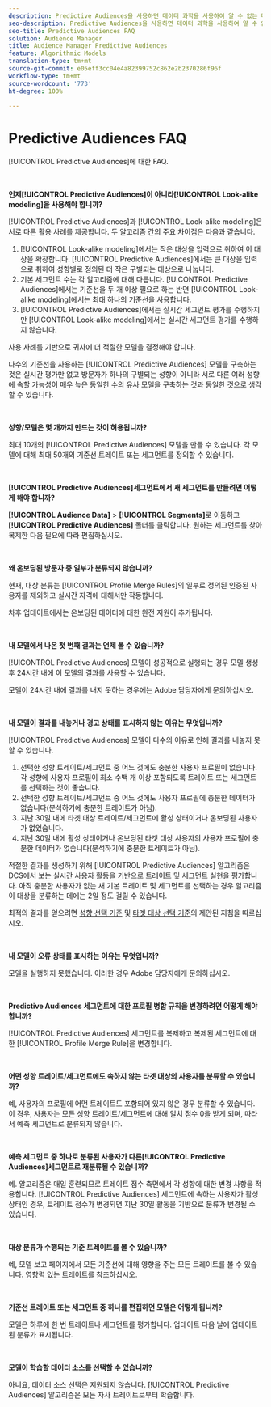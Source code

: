 ```yaml
---
description: Predictive Audiences을 사용하면 데이터 과학을 사용하여 알 수 없는 대상을 실시간으로 개별 성향으로 분류할 수 있습니다.
seo-description: Predictive Audiences을 사용하면 데이터 과학을 사용하여 알 수 없는 대상을 실시간으로 개별 성향으로 분류할 수 있습니다.
seo-title: Predictive Audiences FAQ
solution: Audience Manager
title: Audience Manager Predictive Audiences
feature: Algorithmic Models
translation-type: tm+mt
source-git-commit: e05eff3cc04e4a82399752c862e2b2370286f96f
workflow-type: tm+mt
source-wordcount: '773'
ht-degree: 100%

---
```



# Predictive Audiences FAQ

[!UICONTROL Predictive Audiences]에 대한 FAQ.

 

**언제[!UICONTROL Predictive Audiences]이 아니라[!UICONTROL Look-alike modeling]을 사용해야 합니까?**

[!UICONTROL Predictive Audiences]과 [!UICONTROL Look-alike modeling]은 서로 다른 활용 사례를 제공합니다. 두 알고리즘 간의 주요 차이점은 다음과 같습니다.

1. [!UICONTROL Look-alike modeling]에서는 작은 대상을 입력으로 취하여 이 대상을 확장합니다. [!UICONTROL Predictive Audiences]에서는 큰 대상을 입력으로 취하여 성향별로 정의된 더 작은 구별되는 대상으로 나눕니다.
1. 기본 세그먼트 수는 각 알고리즘에 대해 다릅니다. [!UICONTROL Predictive Audiences]에서는 기준선을 두 개 이상 필요로 하는 반면 [!UICONTROL Look-alike modeling]에서는 최대 하나의 기준선을 사용합니다.
1. [!UICONTROL Predictive Audiences]에서는 실시간 세그먼트 평가를 수행하지만 [!UICONTROL Look-alike modeling]에서는 실시간 세그먼트 평가를 수행하지 않습니다.

사용 사례를 기반으로 귀사에 더 적절한 모델을 결정해야 합니다.

다수의 기준선을 사용하는 [!UICONTROL Predictive Audiences] 모델을 구축하는 것은 실시간 평가만 없고 방문자가 하나의 구별되는 성향이 아니라 서로 다른 여러 성향에 속할 가능성이 매우 높은 동일한 수의 유사 모델을 구축하는 것과 동일한 것으로 생각할 수 있습니다.

 

**성향/모델은 몇 개까지 만드는 것이 허용됩니까?**

최대 10개의 [!UICONTROL Predictive Audiences] 모델을 만들 수 있습니다. 각 모델에 대해 최대 50개의 기준선 트레이트 또는 세그먼트를 정의할 수 있습니다.

 

**[!UICONTROL Predictive Audiences]세그먼트에서 새 세그먼트를 만들려면 어떻게 해야 합니까?**

**[!UICONTROL Audience Data]** > **[!UICONTROL Segments]**&#x200B;로 이동하고 **[!UICONTROL Predictive Audiences]** 폴더를 클릭합니다. 원하는 세그먼트를 찾아 복제한 다음 필요에 따라 편집하십시오.

 

**왜 온보딩된 방문자 중 일부가 분류되지 않습니까?**

현재, 대상 분류는 [!UICONTROL Profile Merge Rules]의 일부로 정의된 인증된 사용자를 제외하고 실시간 자격에 대해서만 작동합니다.

차후 업데이트에서는 온보딩된 데이터에 대한 완전 지원이 추가됩니다.

 

**내 모델에서 나온 첫 번째 결과는 언제 볼 수 있습니까?**

[!UICONTROL Predictive Audiences] 모델이 성공적으로 실행되는 경우 모델 생성 후 24시간 내에 이 모델의 결과를 사용할 수 있습니다.

모델이 24시간 내에 결과를 내지 못하는 경우에는 Adobe 담당자에게 문의하십시오.

 

**내 모델이 결과를 내놓거나 경고 상태를 표시하지 않는 이유는 무엇입니까?**

[!UICONTROL Predictive Audiences] 모델이 다수의 이유로 인해 결과를 내놓지 못할 수 있습니다.

1. 선택한 성향 트레이트/세그먼트 중 어느 것에도 충분한 사용자 프로필이 없습니다. 각 성향에 사용자 프로필이 최소 수백 개 이상 포함되도록 트레이트 또는 세그먼트를 선택하는 것이 좋습니다.
1. 선택한 성향 트레이트/세그먼트 중 어느 것에도 사용자 프로필에 충분한 데이터가 없습니다(분석하기에 충분한 트레이트가 아님).
1. 지난 30일 내에 타겟 대상 트레이트/세그먼트에 활성 상태이거나 온보딩된 사용자가 없었습니다.
1. 지난 30일 내에 활성 상태이거나 온보딩된 타겟 대상 사용자의 사용자 프로필에 충분한 데이터가 없습니다(분석하기에 충분한 트레이트가 아님).

적절한 결과를 생성하기 위해 [!UICONTROL Predictive Audiences] 알고리즘은 DCS에서 보는 실시간 사용자 활동을 기반으로 트레이트 및 세그먼트 실현을 평가합니다. 아직 충분한 사용자가 없는 새 기본 트레이트 및 세그먼트를 선택하는 경우 알고리즘이 대상을 분류하는 데에는 2일 정도 걸릴 수 있습니다.

최적의 결과를 얻으려면 [성향 선택 기준](../features/algorithmic-models/predictive-audiences.md#selection-personas) 및 [타겟 대상 선택 기준](../features/algorithmic-models/predictive-audiences.md#selection-audience)의 제안된 지침을 따르십시오.

 

**내 모델이 오류 상태를 표시하는 이유는 무엇입니까?**

모델을 실행하지 못했습니다. 이러한 경우 Adobe 담당자에게 문의하십시오.

 

**Predictive Audiences 세그먼트에 대한 프로필 병합 규칙을 변경하려면 어떻게 해야 합니까?**

[!UICONTROL Predictive Audiences] 세그먼트를 복제하고 복제된 세그먼트에 대한 [!UICONTROL Profile Merge Rule]을 변경합니다.

 

**어떤 성향 트레이트/세그먼트에도 속하지 않는 타겟 대상의 사용자를 분류할 수 있습니까?**

예, 사용자의 프로필에 어떤 트레이트도 포함되어 있지 않은 경우 분류할 수 있습니다. 이 경우, 사용자는 모든 성향 트레이트/세그먼트에 대해 일치 점수 0을 받게 되며, 따라서 예측 세그먼트로 분류되지 않습니다.

 

**예측 세그먼트 중 하나로 분류된 사용자가 다른[!UICONTROL Predictive Audiences]세그먼트로 재분류될 수 있습니까?**

예. 알고리즘은 매일 훈련되므로 트레이트 점수 측면에서 각 성향에 대한 변경 사항을 적용합니다. [!UICONTROL Predictive Audiences] 세그먼트에 속하는 사용자가 활성 상태인 경우, 트레이트 점수가 변경되면 지난 30일 활동을 기반으로 분류가 변경될 수 있습니다.

 

**대상 분류가 수행되는 기준 트레이트를 볼 수 있습니까?**

예, 모델 보고 페이지에서 모든 기준선에 대해 영향을 주는 모든 트레이트를 볼 수 있습니다. [영향력 있는 트레이트](../features/algorithmic-models/predictive-audiences-reporting.md#influential-traits)를 참조하십시오.

 

**기준선 트레이트 또는 세그먼트 중 하나를 편집하면 모델은 어떻게 됩니까?**

모델은 하루에 한 번 트레이트나 세그먼트를 평가합니다. 업데이트 다음 날에 업데이트된 분류가 표시됩니다.

 

**모델이 학습할 데이터 소스를 선택할 수 있습니까?**

아니요, 데이터 소스 선택은 지원되지 않습니다. [!UICONTROL Predictive Audiences] 알고리즘은 모든 자사 트레이트로부터 학습합니다.